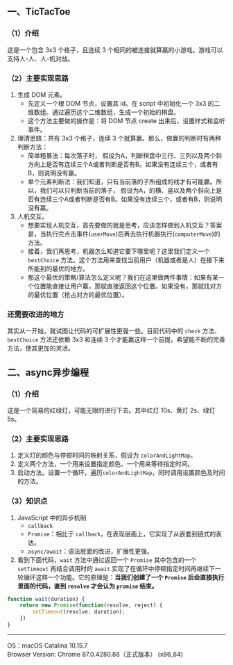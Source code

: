 ## 一、TicTacToe

### （1）介绍

这是一个包含 3x3 个格子，且连续 3 个相同的被连接就算赢的小游戏。游戏可以支持人-人、人-机对战。

### （2）主要实现思路

1. 生成 DOM 元素。
    * 先定义一个根 DOM 节点，设置其 id。在 script 中初始化一个 3x3 的二维数组。通过遍历这个二维数组，生成一个初始的棋盘。
    * 这个方法主要做的操作是：将 DOM 节点 create 出来后，设置样式和监听事件。
2. 理清思路：共有 3x3 个格子，连续 3 个就算赢。那么，做赢的判断时有两种判断方法：
   * 简单粗暴法：每次落子时， 假设为A，判断棋盘中三行、三列以及两个斜方向上是否有连续三个A或者判断是否有B。如果没有连续三个，或者有B，则说明没有赢。
   * 单个元素判断法：我们知道，只有当前落的子所组成的线才有可能赢。所以，我们可以只判断当前的落子， 假设为A，的横、竖以及两个斜向上是否有连续三个A或者判断是否有B。如果没有连续三个，或者有B，则说明没有赢。
3. 人机交互。
    * 想要实现人机交互，首先要做的就是思考，应该怎样做到人机交互？答案是，当执行完点击事件(`userMove`)后再去执行机器执行(`computerMove`)的方法。
    * 接着，我们再思考，机器怎么知道它要下哪里呢？这里我们定义一个 `bestChoice` 方法。这个方法用来查找当前用户（机器或者是人）在接下来所能到的最优的地方。
    * 那这个最优的策略/算法怎么定义呢？我们在这里做两件事情：如果有某一个位置能直接让用户赢，那就直接返回这个位置。如果没有，那就找对方的最优位置（抢占对方的最优位置）。

### 还需要改进的地方

其实从一开始，就试图让代码的可扩展性更强一些。目前代码中的 `check` 方法、`bestChoice` 方法还依赖 3x3 和连续 3 个才能赢这样一个前提。希望能不断的完善方法，使其更加的灵活。

## 二、async异步编程

### （1）介绍

这是一个简易的红绿灯，可能无限的进行下去。其中红灯 10s、黄灯 2s、绿灯 5s。

### （2）主要实现思路

1. 定义灯的颜色与停顿时间的映射关系，假设为 `colorAndLightMap`。
2. 定义两个方法，一个用来设置指定颜色、一个用来等待指定时间。
3. 启动方法。设置一个循环，遍历`colorAndLightMap`，同时调用设置颜色及时间的方法。

### （3）知识点

1. JavaScript 中的异步机制
    * `callback`
    * `Promise`：相比于 `callback`，在表现层面上，它实现了从嵌套到链式的表达。
    * `async/await`：语法层面的改进，扩展性更强。
2. 看到下面代码，`wait` 方法中通过返回一个 `Promise` 其中包含的一个 `setTimeout` 再结合调用时的 `await` 实现了在循环中停顿指定时间再继续下一轮循环这样一个功能。它的原理是：**当我们创建了一个 `Promise` 后会直接执行里面的代码，直到 `resolve` 才会认为 `promise` 结束。**
```js
function wait(duration) {
    return new Promise(function(resolve, reject) {
        setTimeout(resolve, duration);
    })
}
```

---
OS：macOS Catalina 10.15.7  
Browser Version: Chrome 87.0.4280.88（正式版本） (x86_64)